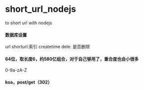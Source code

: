 # short_url_nodejs
to short url with nodejs

#### 数据库设置
url
shorturl:索引
createtime
dele: 是否删除

#### 64位，取长度6，约580亿组合，对于自己够用了，重合度也会小很多
0-9a-zA-Z

#### koa，post/get（302）
